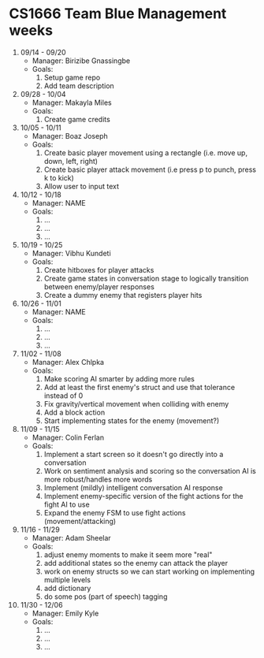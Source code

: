 # CS1666 Team Blue Management weeks

1. 09/14 - 09/20
	* Manager: Birizibe Gnassingbe
	* Goals:
		1. Setup game repo
		2. Add team description
2. 09/28 - 10/04
	* Manager: Makayla Miles
	* Goals:
		1. Create game credits
2. 10/05 - 10/11
	* Manager: Boaz Joseph
	* Goals:
		1. Create basic player movement using a rectangle (i.e. move up, down, left, right)
		2. Create basic player attack movement (i.e press p to punch, press k to kick)
		3. Allow user to input text 
2. 10/12 - 10/18
	* Manager: NAME
	* Goals:
		1. ...
		1. ...
		1. ...
2. 10/19 - 10/25
	* Manager: Vibhu Kundeti
	* Goals:
		1. Create hitboxes for player attacks
		2. Create game states in conversation stage to logically transition between enemy/player responses
		3. Create a dummy enemy that registers player hits
2. 10/26 - 11/01
	* Manager: NAME
	* Goals:
		1. ...
		1. ...
		1. ...
2. 11/02 - 11/08
	* Manager: Alex Chlpka
	* Goals:
		1. Make scoring AI smarter by adding more rules
		2. Add at least the first enemy's struct and use that tolerance instead of 0
		3. Fix gravity/vertical movement when colliding with enemy
		4. Add a block action
		5. Start implementing states for the enemy (movement?)
2. 11/09 - 11/15
	* Manager: Colin Ferlan
	* Goals:
		1. Implement a start screen so it doesn't go directly into a conversation
		2. Work on sentiment analysis and scoring so the conversation AI is more robust/handles more words
		3. Implement (mildly) intelligent conversation AI response
		4. Implement enemy-specific version of the fight actions for the fight AI to use
		5. Expand the enemy FSM to use fight actions (movement/attacking)
2. 11/16 - 11/29
	* Manager: Adam Sheelar
	* Goals:
		1. adjust enemy moments to make it seem more "real"
		2. add additional states so the enemy can attack the player
		3. work on enemy structs so we can start working on implementing 		    multiple levels
		4. add dictionary
		5. do some pos (part of speech) tagging
2. 11/30 - 12/06
	* Manager: Emily Kyle
	* Goals:
		1. ...
		1. ...
		1. ...		

